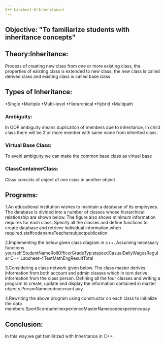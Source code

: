 ```yaml
---
C++ Labsheet-6(Inheritance)
---
```


## Objective: "To familiarize students with inheritance concepts"

## Theory:Inheritance: 
Process of creating new class from one or more existing class, the properties of existing class is extended to new class, the new class is called derived class and existing class is called base class

## Types of Inheritance:

•Single
•Multiple
•Multi-level
•Hierarchical
•Hybrid
•Multipath

### Ambiguity:

In OOP ambiguity means duplication of members due to inheritance, In child class there will be 2 or more member with same name from inherited class.

### Virtual Base Class: 
To avoid ambiguity we can make the common base class as virtual base

### ClassContainerClass: 
Class consists of object of one class in another object

## Programs:

1.An educational institution wishes to maintain a database of its employees. The database is divided into a number of classes whose hierarchical relationship are shown below. The figure also shows minimum information requires for each class. Specify all the classes and define functions to create database and retrieve individual information when required.staffcodenameTeachersubjectpublication

2.Implementing the below given class diagram in c++. Assuming necessary functions yourself.StudentNameRollOfficerGradeTypistspeedCasualDailyWagesRegular
C++ Labsheet-4TestMathEngResultTotal

3.Considering a class network given below. The class master derives information from both account and admin classes which in turn derive information from the class person. Defining all the four classes and writing a program to create, update and display the information contained in master objects.PersonNamecodeaccount pay.

4.Rewriting the above program using constructor on each class to initialize the data members.SportScoreadminexperienceMasterNamecodeexperiencepay

## Conclusion:

In this way,we get familirized with Inheritance in C++.
